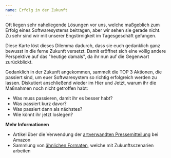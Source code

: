```yaml
---
name: Erfolg in der Zukunft
---
```

Oft liegen sehr naheliegende Lösungen vor uns, welche maßgeblich zum Erfolg eines Softwaresystems beitragen, aber wir sehen sie gerade nicht. Zu sehr sind wir mit unserer Engstirnigkeit im Tagesgeschäft gefangen.

Diese Karte löst dieses Dilemma dadurch, dass sie euch gedanklich ganz bewusst in die ferne Zukunft versetzt. Damit eröffnet sich eine völlig andere Perspektive auf das "heutige damals", da ihr nun auf die Gegenwart zurückblickt.

Gedanklich in der Zukunft angekommen, sammelt die TOP 3 Aktionen, die passiert sind, um euer Softwaresystem so richtig erfolgreich werden zu lassen. Diskutiert anschließend wieder im Hier und Jetzt, warum ihr die Maßnahmen noch nicht getroffen habt:

* Was muss passieren, damit ihr es besser habt?
* Was passiert kurz davor?
* Was passiert dann als nächstes?
* Wie könnt ihr jetzt loslegen?

**Mehr Informationen**

* Artikel über die Verwendung der [artverwandten Pressemitteilung](https://www.businessinsider.com/heres-the-surprising-way-amazon-decides-what-new-enterprise-products-to-work-on-next-2015-3?IR=T) bei Amazon
* Sammlung von [ähnlichen Formaten](http://www.funretrospectives.com/category/futurespective/), welche mit Zukunftsszenarien arbeiten
